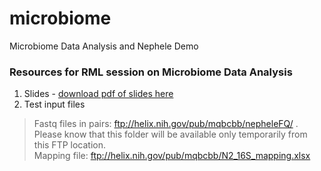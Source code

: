 # microbiome
Microbiome Data Analysis and Nephele Demo

### Resources for RML session on Microbiome Data Analysis ###
1. Slides - [download pdf of slides here](https://proj-bip-prod-publicread.s3.amazonaws.com/training/Microbiome+and+Nephele/Microbiome_RML.pdf)
2. Test input files
> Fastq files in pairs: ftp://helix.nih.gov/pub/mqbcbb/nepheleFQ/  .  Please know that this folder will be available only temporarily from this FTP location.  
> Mapping file: ftp://helix.nih.gov/pub/mqbcbb/N2_16S_mapping.xlsx

